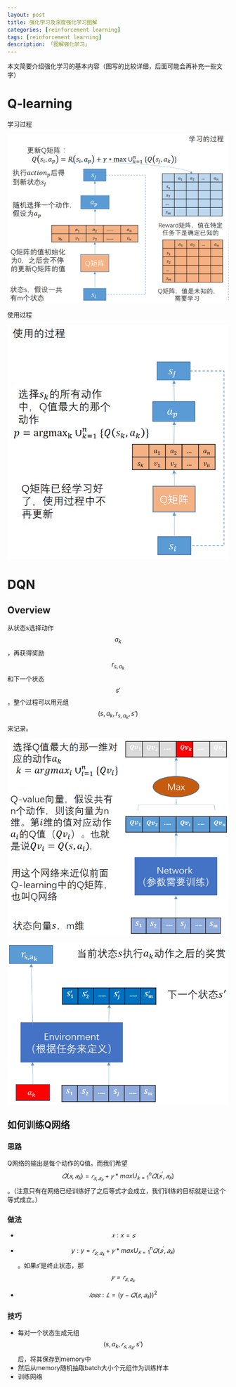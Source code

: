 ```yaml
---
layout: post  
title: 强化学习及深度强化学习图解
categories: [reinforcement learning]  
tags: [reinforcement learning]  
description: 「图解强化学习」   
---
```


本文简要介绍强化学习的基本内容（图写的比较详细，后面可能会再补充一些文字）

# Q-learning
学习过程
<center>
	<p><img src="https://raw.githubusercontent.com/xiangrongzeng/xiangrongzeng.github.io/master/_posts/graph/q-learning-learn.jpg" align="center"></p>
</center>

使用过程
<center>
	<p><img src="https://raw.githubusercontent.com/xiangrongzeng/xiangrongzeng.github.io/master/_posts/graph/q-learning-use.jpg" align="center"></p>
</center>

# DQN
## Overview
从状态s选择动作$$a_k$$，再获得奖励$$r_{s,a_k}$$和下一个状态$$s'$$，整个过程可以用元组$$(s,a_k,r_{s,a_k},s')$$来记录。
<center>
	<p><img src="https://raw.githubusercontent.com/xiangrongzeng/xiangrongzeng.github.io/master/_posts/graph/dqn-state2action.jpg" align="center"></p>
</center>

<center>
	<p><img src="https://raw.githubusercontent.com/xiangrongzeng/xiangrongzeng.github.io/master/_posts/graph/dqn-stateaction2rewardnewstate.jpg" align="center"></p>
</center>

## 如何训练Q网络
### 思路

Q网络的输出是每个动作的Q值。而我们希望$$𝑄(𝑠,𝑎_𝑘)=𝑟_{𝑠,𝑎_𝑘}+𝛾*maxU^n_{𝑘=1} {𝑄(𝑠^′,𝑎_𝑘 )}$$。（注意只有在网络已经训练好了之后等式才会成立，我们训练的目标就是让这个等式成立。）

### 做法

- $$𝑥:x=𝑠$$

- $$y:y=𝑟_{𝑠,𝑎_𝑘}+𝛾*maxU^n_{𝑘=1}{𝑄(𝑠^′,𝑎_𝑘 )}$$。如果𝑠′是终止状态，那$$𝑦=𝑟_{𝑠,𝑎_𝑘}$$


- $$𝑙𝑜𝑠𝑠:𝐿=(y−𝑄(𝑠,𝑎_𝑘 ))^2$$

### 技巧
- 每对一个状态生成元组$$(s,a_k,𝑟_{𝑠,𝑎_𝑘},s')$$后，将其保存到memory中
- 然后从memory随机抽取batch大小个元组作为训练样本
- 训练网络
